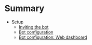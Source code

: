 # Summary

- [Setup](./setup/introduction.md)
    - [Inviting the bot](./setup/invite.md)
    - [Bot configuration](./setup/configuration.md)
    - [Bot configuration: Web dashboard](./setup/dashboard.md)
